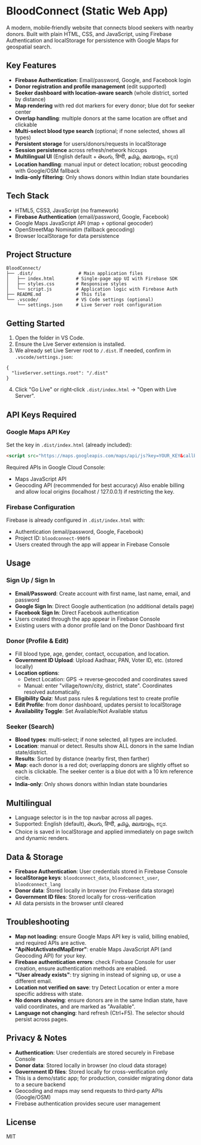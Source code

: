 # BloodConnect (Static Web App)

A modern, mobile‑friendly website that connects blood seekers with nearby donors. Built with plain HTML, CSS, and JavaScript, using Firebase Authentication and localStorage for persistence with Google Maps for geospatial search.

## Key Features
- **Firebase Authentication**: Email/password, Google, and Facebook login
- **Donor registration and profile management** (edit supported)
- **Seeker dashboard with location‑aware search** (whole district, sorted by distance)
- **Map rendering** with red dot markers for every donor; blue dot for seeker center
- **Overlap handling**: multiple donors at the same location are offset and clickable
- **Multi‑select blood type search** (optional; if none selected, shows all types)
- **Persistent storage** for users/donors/requests in localStorage
- **Session persistence** across refresh/network hiccups
- **Multilingual UI** (English default + తెలుగు, हिन्दी, தமிழ், മലയാളം, ಕನ್ನಡ)
- **Location handling**: manual input or detect location; robust geocoding with Google/OSM fallback
- **India-only filtering**: Only shows donors within Indian state boundaries

## Tech Stack
- HTML5, CSS3, JavaScript (no framework)
- **Firebase Authentication** (email/password, Google, Facebook)
- Google Maps JavaScript API (map + optional geocoder)
- OpenStreetMap Nominatim (fallback geocoding)
- Browser localStorage for data persistence

## Project Structure
```
BloodConnect/
├── .dist/                 # Main application files
│   ├── index.html        # Single-page app UI with Firebase SDK
│   ├── styles.css        # Responsive styles
│   └── script.js         # Application logic with Firebase Auth
├── README.md             # This file
└── .vscode/              # VS Code settings (optional)
    └── settings.json     # Live Server root configuration
```

## Getting Started
1) Open the folder in VS Code.
2) Ensure the Live Server extension is installed.
3) We already set Live Server root to `/.dist`. If needed, confirm in `.vscode/settings.json`:
```
{
  "liveServer.settings.root": "/.dist"
}
```
4) Click "Go Live" or right‑click `.dist/index.html` → "Open with Live Server".

## API Keys Required

### Google Maps API Key
Set the key in `.dist/index.html` (already included):
```html
<script src="https://maps.googleapis.com/maps/api/js?key=YOUR_KEY&callback=initMap&loading=async" async defer></script>
```
Required APIs in Google Cloud Console:
- Maps JavaScript API
- Geocoding API (recommended for best accuracy)
Also enable billing and allow local origins (localhost / 127.0.0.1) if restricting the key.

### Firebase Configuration
Firebase is already configured in `.dist/index.html` with:
- Authentication (email/password, Google, Facebook)
- Project ID: `bloodconnect-990f6`
- Users created through the app will appear in Firebase Console

## Usage
### Sign Up / Sign In
- **Email/Password**: Create account with first name, last name, email, and password
- **Google Sign In**: Direct Google authentication (no additional details page)
- **Facebook Sign In**: Direct Facebook authentication
- Users created through the app appear in Firebase Console
- Existing users with a donor profile land on the Donor Dashboard first

### Donor (Profile & Edit)
- Fill blood type, age, gender, contact, occupation, and location.
- **Government ID Upload**: Upload Aadhaar, PAN, Voter ID, etc. (stored locally)
- **Location options**:
  - Detect Location: GPS → reverse‑geocoded and coordinates saved
  - Manual: enter "village/town/city, district, state". Coordinates resolved automatically.
- **Eligibility Quiz**: Must pass rules & regulations test to create profile
- **Edit Profile**: from donor dashboard, updates persist to localStorage
- **Availability Toggle**: Set Available/Not Available status

### Seeker (Search)
- **Blood types**: multi‑select; if none selected, all types are included.
- **Location**: manual or detect. Results show ALL donors in the same Indian state/district.
- **Results**: Sorted by distance (nearby first, then farther)
- **Map**: each donor is a red dot; overlapping donors are slightly offset so each is clickable. The seeker center is a blue dot with a 10 km reference circle.
- **India-only**: Only shows donors within Indian state boundaries

## Multilingual
- Language selector is in the top navbar across all pages.
- Supported: English (default), తెలుగు, हिन्दी, தமிழ், മലയാളം, ಕನ್ನಡ.
- Choice is saved in localStorage and applied immediately on page switch and dynamic renders.

## Data & Storage
- **Firebase Authentication**: User credentials stored in Firebase Console
- **localStorage keys**: `bloodconnect_data`, `bloodconnect_user`, `bloodconnect_lang`
- **Donor data**: Stored locally in browser (no Firebase data storage)
- **Government ID files**: Stored locally for cross-verification
- All data persists in the browser until cleared

## Troubleshooting
- **Map not loading**: ensure Google Maps API key is valid, billing enabled, and required APIs are active.
- **"ApiNotActivatedMapError"**: enable Maps JavaScript API (and Geocoding API) for your key.
- **Firebase authentication errors**: check Firebase Console for user creation, ensure authentication methods are enabled.
- **"User already exists"**: try signing in instead of signing up, or use a different email.
- **Location not verified on save**: try Detect Location or enter a more specific address with state.
- **No donors showing**: ensure donors are in the same Indian state, have valid coordinates, and are marked as "Available".
- **Language not changing**: hard refresh (Ctrl+F5). The selector should persist across pages.

## Privacy & Notes
- **Authentication**: User credentials are stored securely in Firebase Console
- **Donor data**: Stored locally in browser (no cloud data storage)
- **Government ID files**: Stored locally for cross-verification only
- This is a demo/static app; for production, consider migrating donor data to a secure backend
- Geocoding and maps may send requests to third‑party APIs (Google/OSM)
- Firebase authentication provides secure user management

## License
MIT
